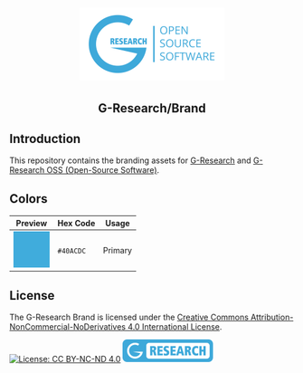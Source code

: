 <h1 align="center">
    <a href="https://github.com/G-Research">
        <img src="https://raw.githubusercontent.com/naskio/g-research-branding/main/logo/G-Research OSS/logo.svg" height="128px" alt="G-Research">
    </a>
</h1>
<h2 align="center">G-Research/Brand</h2>

## Introduction

This repository contains the branding assets for [G-Research](https://www.gresearch.com/)
and [G-Research OSS (Open-Source Software)](https://opensource.gresearch.com/).

## Colors

| Preview                                        | Hex Code  | Usage   |
|------------------------------------------------|-----------|---------|
| ![Color: Primary](./colors/primary-40ACDC.png) | `#40ACDC` | Primary |

## License

The G-Research Brand is licensed under
the [Creative Commons Attribution-NonCommercial-NoDerivatives 4.0 International License](./LICENSE).

[![License: CC BY-NC-ND 4.0](https://img.shields.io/badge/License-CC_BY--NC--ND_4.0-lightgrey.svg)](./LICENSE)
[![Logo: G-Research](./badge/badge.svg)](https://github.com/G-Research)

